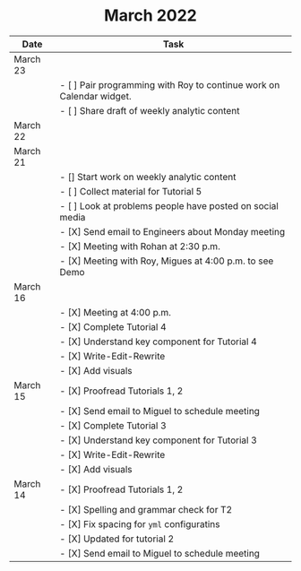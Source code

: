 # <center>March 2022</center>

|  Date  |  Task |
| ------ | ------| 
| March 23  | |
|           | - [ ] Pair programming with Roy to continue work on Calendar widget. |
|           | - [ ] Share draft of weekly analytic content |
| March 22  | |
| March 21  | |
|           | - [] Start work on weekly analytic content |
|           | - [ ] Collect material for Tutorial 5 |
|           | - [ ] Look at problems people have posted on social media
|           | - [X] Send email to Engineers about Monday meeting |
|           | - [X] Meeting with Rohan at 2:30 p.m. |
|           | - [X] Meeting with Roy, Migues at 4:00 p.m. to see Demo |
| March 16  | |
|           | - [X] Meeting at 4:00 p.m.| 
|           | - [X] Complete Tutorial 4 |
|           | - [X] Understand key component for Tutorial 4 |
|           | - [X] Write-Edit-Rewrite |
|           | - [X] Add visuals |
| March 15  | - [X] Proofread Tutorials 1, 2 |
|           | - [X] Send email to Miguel to schedule meeting | 
|           | - [X] Complete Tutorial 3 |
|           | - [X] Understand key component for Tutorial 3 |
|           | - [X] Write-Edit-Rewrite |
|           | - [X] Add visuals |
| March 14  | - [X] Proofread Tutorials 1, 2 |
|           | -     [X] Spelling and grammar check for T2 |
|           | - [X] Fix spacing for ```yml``` configuratins |
|           |       - [X] Updated for tutorial 2                |
|           | - [X] Send email to Miguel to schedule meeting | 
